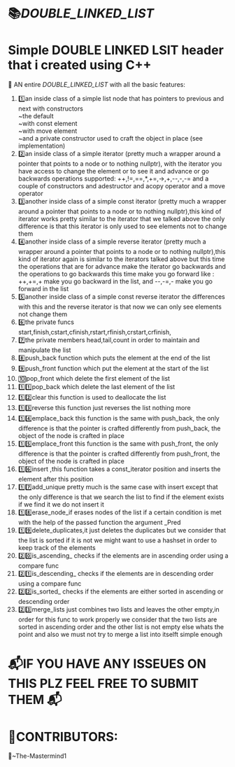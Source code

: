 # 📚_DOUBLE_LINKED_LIST_
# Simple DOUBLE LINKED LSIT header that i created using C++
🔗 AN entire _DOUBLE_LINKED_LIST_ with all the basic features:
</br>
1. 1️⃣an inside class of a simple list node that has pointers to previous and next with constructors<br>
~the default </br>
~with const element</br>
~with move element</br>
~and a private constructor used to craft the object in place (see implementation)
2. 2️⃣an inside class of a simple iterator (pretty much a wrapper around a pointer that points to a node or to nothing nullptr),
   with the iterator you have access to change the element or to see it and advance or go backwards
   operations supported: ++,!=,==,*,+=,->,+,--,-,-= and a couple of constructors and adestructor and acopy operator and a move operator
3. 3️⃣another inside class of a simple const iterator (pretty much a wrapper around a pointer that points to a node or to nothing nullptr),this kind of iterator works pretty similar to the iterator that we talked above the only difference is
   that this iterator is only used to see elements not to change them
4. 4️⃣another inside class of a simple reverse iterator (pretty much a wrapper around a pointer that points to a node or to nothing nullptr),this kind of iterator again is similar to the iterators talked above but this time the operations      that are for advance make the iterator go backwards and the operations to go backwards this time make you go forward like : ++,+=,+ make you go backward in the list, and --,-=,- make you go forward in the list
5. 5️⃣another inside class of a simple const reverse iterator the differences with this and the reverse iterator is that now we can only see elements not change them
6. 6️⃣the private funcs start,finish,cstart,cfinish,rstart,rfinish,crstart,crfinish,
7. 7️⃣the private members head,tail,count in order to maintain and manipulate the list
8. 8️⃣push_back function which puts the element at  the end of the list
9. 9️⃣push_front function  which put the element at the start of the list
10. 🔟pop_front which delete the first element of the list
11. 1️⃣1️⃣pop_back which delete the last element of the list
12. 1️⃣2️⃣clear this function is used to deallocate the list
13. 1️⃣3️⃣reverse this function just reverses the list nothing more
14. 1️⃣4️⃣emplace_back this function is the same with push_back, the only difference is that the pointer is crafted differently from push_back, the object of the node is crafted in place
15. 1️⃣5️⃣emplace_front this function is the same with push_front, the only difference is that the pointer is crafted differently from push_front, the object of the node is crafted in place
16. 1️⃣6️⃣insert ,this function takes a const_iterator position and inserts the element after this position
17. 1️⃣7️⃣add_unique pretty much is the same case with insert except that the only difference is that we search the list to find if the element exists if we find it we do not insert it
18. 1️⃣8️⃣erase_node_if erases nodes of the list if a certain condition is met with the help of the passed function the argument _Pred
19. 1️⃣9️⃣delete_duplicates,it just deletes the duplicates but we consider that the list is sorted if it is not we might want to use a hashset in order to keep track of the elements
20. 2️⃣0️⃣is_ascending_ checks if the elements are in ascending order using a compare func
21. 2️⃣1️⃣is_descending_ checks if the elements are in descending order using a compare func
22. 2️⃣2️⃣is_sorted_ checks if the elements are either sorted in  ascending or descending order
23. 2️⃣3️⃣merge_lists just combines two lists and leaves the other empty,in order for this func to work properly we consider that the two lists are sorted in ascending order and the other list is not empty else whats the point
    and also we must not try to merge a list into itselft simple enough
# 📬IF YOU HAVE ANY ISSEUES ON THIS PLZ FEEL FREE TO SUBMIT THEM 📬

    
# 👥CONTRIBUTORS:

🎨~The-Mastermind1
